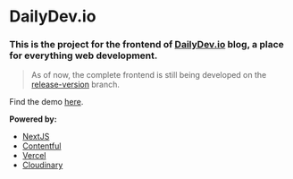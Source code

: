 # DailyDev.io

### This is the project for the frontend of [DailyDev.io](https://dailydev.io) blog, a place for everything web development.

> As of now, the complete frontend is still being developed on the [release-version](https://github.com/igorasilveira/nextjs-blog/tree/release-version) branch.

Find the demo [here](https://nextjs-blog-git-release-version.dailydev.vercel.app).

**Powered by:**
 - [NextJS](https://nextjs.org)
 - [Contentful](https://contentful.com)
 - [Vercel](https://vercel.com)
 - [Cloudinary](https://cloudinary.com/)
